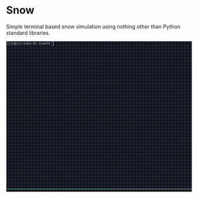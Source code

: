# Snow

Simple terminal based snow simulation using nothing other than Python standard libraries.

![](https://github.com/chrisnatali/snow/blob/main/snow.gif)
